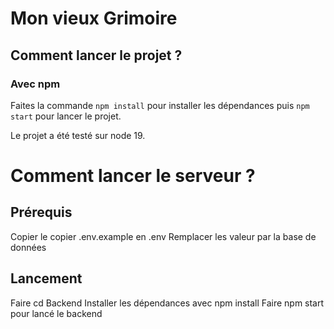 # Mon vieux Grimoire


## Comment lancer le projet ? 

### Avec npm

Faites la commande `npm install` pour installer les dépendances puis `npm start` pour lancer le projet. 

Le projet a été testé sur node 19. 

# Comment lancer le serveur ?

## Prérequis
Copier le copier .env.example en .env
Remplacer les valeur par la base de données

## Lancement
Faire cd Backend
Installer les dépendances avec npm install
Faire npm start pour lancé le backend